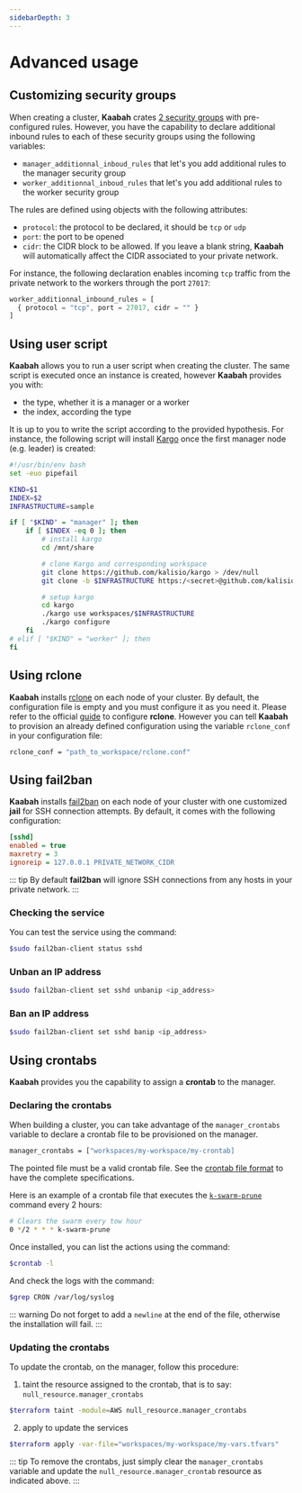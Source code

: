 ```yaml
---
sidebarDepth: 3
---
```


# Advanced usage

## Customizing security groups 

When creating a cluster, **Kaabah** crates [2 security groups](../guides/understanding-kaabah.md#security-groups) with pre-configured rules. However, you have the 
capability to declare additional inbound rules to each of these security groups using the following variables: 
* `manager_additionnal_inboud_rules` that let's you add additional rules to the manager security group
* `worker_additionnal_inboud_rules` that let's you add additional rules to the worker security group

The rules are defined using objects with the following attributes:
* `protocol`: the protocol to be declared, it should be `tcp` or `udp`
* `port`: the port to be opened
* `cidr`: the CIDR block to be allowed. If you leave a blank string, **Kaabah** will automatically affect the CIDR associated to your private network.

For instance, the following declaration enables incoming `tcp` traffic from the private network to the workers through the port `27017`:

```js
worker_additionnal_inbound_rules = [
  { protocol = "tcp", port = 27017, cidr = "" }
]
```

## Using user script

**Kaabah** allows you to run a user script when creating the cluster. The same script is executed once an instance is created, however **Kaabah** provides you with: 
* the type, whether it is a manager or a worker
* the index, according the type

It is up to you to write the script according to the provided hypothesis. For instance, the following script will install [Kargo](https://kalisio.github.io/kargo/) 
once the first manager node (e.g. leader) is created:

```bash
#!/usr/bin/env bash
set -euo pipefail

KIND=$1
INDEX=$2
INFRASTRUCTURE=sample

if [ "$KIND" = "manager" ]; then
    if [ $INDEX -eq 0 ]; then
        # install kargo
        cd /mnt/share

        # clone Kargo and corresponding workspace
        git clone https://github.com/kalisio/kargo > /dev/null
        git clone -b $INFRASTRUCTURE https:/<secret>@github.com/kalisio/kargo-workspaces kargo/workspaces/$INFRASTRUCTURE > /dev/null

        # setup kargo
        cd kargo
        ./kargo use workspaces/$INFRASTRUCTURE
        ./kargo configure
    fi
# elif [ "$KIND" = "worker" ]; then
fi
```

## Using rclone

**Kaabah** installs [rclone](https://https://rclone.org/) on each node of your cluster. By default, the configuration file is empty and you must configure it as you 
need it. Please refer to the official [guide](https://rclone.org/docs/#configure) to configure **rclone**.
However you can tell **Kaabah** to provision an already defined configuration using the variable `rclone_conf` in your configuration file:

```bash
rclone_conf = "path_to_workspace/rclone.conf"
```

## Using fail2ban

**Kaabah** installs [fail2ban](https://www.fail2ban.org/wiki/index.php/Main_Page) on each node of your cluster with one customized **jail** for SSH connection attempts. By default, it comes with the following configuration:

```ini
[sshd]
enabled = true
maxretry = 3
ignoreip = 127.0.0.1 PRIVATE_NETWORK_CIDR
```

::: tip
By default **fail2ban** will ignore SSH connections from any hosts in your private network.
:::

### Checking the service

You can test the service using the command:

```bash
$sudo fail2ban-client status sshd
```

### Unban an IP address

```bash
$sudo fail2ban-client set sshd unbanip <ip_address>
```

### Ban an IP address

```bash
$sudo fail2ban-client set sshd banip <ip_address>
```

## Using crontabs

**Kaabah** provides you the capability to assign a **crontab** to the manager.

### Declaring the crontabs

When building a cluster, you can take advantage of the `manager_crontabs` variable to declare a crontab file to be provisioned on the manager.

```bash
manager_crontabs = ["workspaces/my-workspace/my-crontab]
```

The pointed file must be a valid crontab file. See the [crontab file format](https://en.wikipedia.org/wiki/Cron) to have the complete specifications.

Here is an example of a crontab file that executes the [`k-swarm-prune`](../reference/helper-commands.md#k-swarm-prune) command every 2 hours:

```bash
# Clears the swarm every tow hour
0 */2 * * * k-swarm-prune

```

Once installed, you can list the actions using the command:

```bash
$crontab -l
```

And check the logs with the command:

```bash
$grep CRON /var/log/syslog
```

::: warning
Do not forget to add a `newline` at the end of the file, otherwise the installation will fail.
:::

### Updating the crontabs

To update the crontab, on the manager, follow this procedure:

1. taint the resource assigned to the crontab, that is to say: `null_resource.manager_crontabs`

```bash
$terraform taint -module=AWS null_resource.manager_crontabs
```

2. apply to update the services

```bash
$terraform apply -var-file="workspaces/my-workspace/my-vars.tfvars"
```

::: tip
To remove the crontabs, just simply clear the `manager_crontabs` variable and update the `null_resource.manager_crontab` resource as indicated above.
:::

